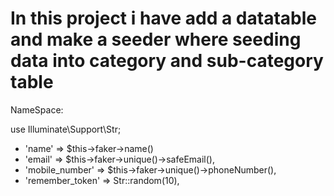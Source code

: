 # In this project i have add a datatable and make a seeder where seeding data into category and sub-category table

NameSpace:

use Illuminate\Support\Str;

* 'name' => $this->faker->name()
* 'email' => $this->faker->unique()->safeEmail(),
* 'mobile_number' => $this->faker->unique()->phoneNumber(),
* 'remember_token' => Str::random(10),

